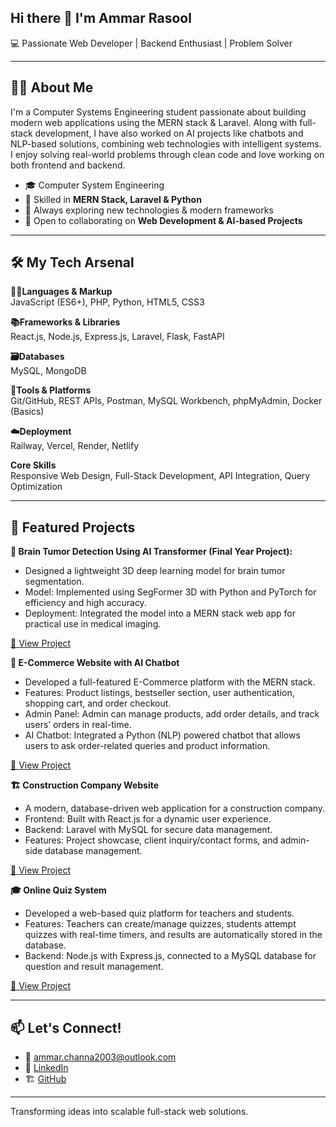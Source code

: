 ## Hi there 👋 I'm Ammar Rasool


💻 Passionate Web Developer | Backend Enthusiast | Problem Solver  

---

## 👨‍💻 About Me  

I'm a Computer Systems Engineering student passionate about building modern web applications using the MERN stack & Laravel. Along with full-stack development, I have also worked on AI projects like chatbots and NLP-based solutions, combining web technologies with intelligent systems. I enjoy solving real-world problems through clean code and love working on both frontend and backend.

- 🎓 Computer System Engineering   
- 🚀 Skilled in **MERN Stack, Laravel & Python**  
- 🌱 Always exploring new technologies & modern frameworks   
- 🤝 Open to collaborating on **Web Development & AI-based Projects**  

---

## 🛠️ My Tech Arsenal  

**👨‍💻Languages & Markup**  
JavaScript (ES6+), PHP, Python, HTML5, CSS3  

**📚Frameworks & Libraries**  
React.js, Node.js, Express.js, Laravel, Flask, FastAPI

**🗃️Databases**  
 MySQL, MongoDB

**🧰Tools & Platforms**  
Git/GitHub, REST APIs, Postman, MySQL Workbench, phpMyAdmin, Docker (Basics)
  
**☁️Deployment**  
Railway, Vercel, Render, Netlify

**Core Skills**  
Responsive Web Design, Full-Stack Development, API Integration, Query Optimization

---
## **🚀 Featured Projects**  

**🧠 Brain Tumor Detection Using AI Transformer (Final Year Project):**
- Designed a lightweight 3D deep learning model for brain tumor segmentation.
- Model: Implemented using SegFormer 3D with Python and PyTorch for efficiency and high accuracy.
- Deployment: Integrated the model into a MERN stack web app for practical use in medical imaging.
  
[🔗 View Project](https://github.com/ammarchanna2025)  

**🛒 E-Commerce Website with AI Chatbot** 
- Developed a full-featured E-Commerce platform with the MERN stack.
- Features: Product listings, bestseller section, user authentication, shopping cart, and order checkout.
- Admin Panel: Admin can manage products, add order details, and track users’ orders in real-time.
- AI Chatbot: Integrated a Python (NLP) powered chatbot that allows users to ask order-related queries and product information.
  
[🔗 View Project](https://github.com/ammarchanna2025/ecommerce_chatbot)  

**🏗️ Construction Company Website**
- A modern, database-driven web application for a construction company.
- Frontend: Built with React.js for a dynamic user experience.
- Backend: Laravel with MySQL for secure data management.
- Features: Project showcase, client inquiry/contact forms, and admin-side database management.
  
[🔗 View Project](https://github.com/ammarchanna2025/construction_website)  

**🎓 Online Quiz System**
- Developed a web-based quiz platform for teachers and students.
- Features: Teachers can create/manage quizzes, students attempt quizzes with real-time timers, and results are automatically stored in the database.
- Backend: Node.js with Express.js, connected to a MySQL database for question and result management.

[🔗 View Project](https://github.com/ammarchanna2025/quiz_system)

---

## **📫 Let's Connect!**  
- 📧 [ammar.channa2003@outlook.com](mailto:ammar.channa2003@outlook.com)
- 💼 [LinkedIn](https://www.linkedin.com/in/ammar-rasool-5226a3247/)
- 🏗️ [GitHub](https://github.com/ammarchanna2025)

---
Transforming ideas into scalable full-stack web solutions.

<!--
**ammarchanna2025/ammarchanna2025** is a ✨ _special_ ✨ repository because its `README.md` (this file) appears on your GitHub profile.

Here are some ideas to get you started:

- 🔭 I’m currently working on ...
- 🌱 I’m currently learning ...
- 👯 I’m looking to collaborate on ...
- 🤔 I’m looking for help with ...
- 💬 Ask me about ...
- 📫 How to reach me: ...
- 😄 Pronouns: ...
- ⚡ Fun fact: ...
-->

